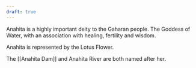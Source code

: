 ```yaml
---
draft: true
---
```

Anahita is a highly important deity to the Gaharan people. The Goddess of Water, with an association with healing, fertility and wisdom. 

Anahita is represented by the Lotus Flower. 

The [[Anahita Dam]] and Anahita River are both named after her.


